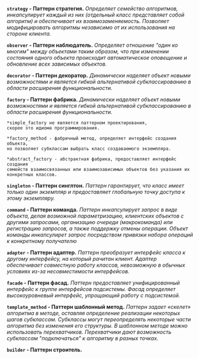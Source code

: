 **`strategy` - Паттерн стратегия.**
_Определяет семейство алгоритмов, инкапсулирует каждый из них
(отдельный класс представляет собой алгоритм) и
обеспечивает их взаимозаменяемость.
Позволяет модифицировать алгоритмы независимо от их использования
на стороне клиента._

**`observer` - Паттерн наблюдатель.**
_Определяет отношение "один ко многим" между объектами таким образом,
что при изменении состояния одного объекта происходит 
автоматическое оповещение и обновление всех зависимых объектов._

**`decorator` - Паттерн декоратор.**
_Динамически наделяет объект новыми возможностями и является гибкой 
альтернативой субклассированию в области расширения функциональности._

**`factory` - Паттерн фабрика.**
_Динамически наделяет объект новыми возможностями и является гибкой
альтернативой субклассированию в области расширения функциональности._

    *simple_factory не является паттерном проектирования,
    скорее это идиома программирования.
    
    *factory_method - фабричный метод, определяет интерфейс создания объекта, 
    но позволяет субклассам выбрать класс создаваемого экземпляра.
    
    *abstract_factory - абстрактная фабрика, предоставляет интерфейс создания 
    семейств взаимосвязанных или взаимозависимых объектов без указания их
    конкретных классов.
    
**`singleton` - Паттерн синглтон.**
_Паттерн гарантирует, что класс имеет только один экземпляр и предоставляет
глобальную точку доступа к этому экземпляру._    

**`command` - Паттерн команда.**
_Паттерн инкапсулирует запрос в виде объекта, делая возможной параметризацию,
клиентских объектов с другими запросами, организацию очереди (макрокоманда) 
или регистрацию запросов, а также поддержку отмены операции.
Объект команды инкапсулирет запрос посредством привязки набора операций к
конкретному получателю_

**`adapter` - Паттерн адаптер.**
_Паттерн преобразует интерфейс класса к другому интерфейсу, на который рачитан
клиент. Адаптер обеспечивает совместную работу классов, невозможную в 
обычных условиях из-за несовместимости интерфейсов._

**`facade` - Паттерн фасад.**
_Паттерн предоставляет унифицированный интерфейс к группе интерфейсов подсистемы.
Фасад определяет высокоуровневый интерфейс, упрощающий работу с подсистемой._

**`template_method` - Паттерн шаблонный метод.**
_Паттерн задает «скелет» алгоритма в методе, оставляя определение реализации 
некоторых шагов субклассам. Субклассы могут переопределять некоторые 
части алгоритма без изменения его структуры.
В шаблонном методе можно использовать перехватчиков. Перехватчики дают 
возможность субклассам "подключаться" к алгоритму в разных точках._

**`builder` - Паттерн строитель.**